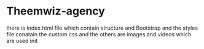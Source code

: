 # Theemwiz-agency

there is index.html file which contain structure and Bootstrap 
and the styles file conatain the custom css
and the others are images and videos which are used init
